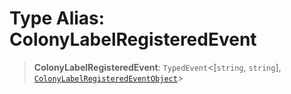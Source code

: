 # Type Alias: ColonyLabelRegisteredEvent

> **ColonyLabelRegisteredEvent**: `TypedEvent`\<\[`string`, `string`\], [`ColonyLabelRegisteredEventObject`](../interfaces/ColonyLabelRegisteredEventObject.md)\>
